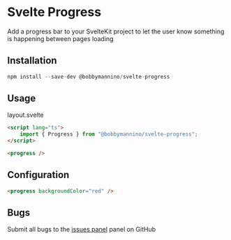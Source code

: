 # **Svelte Progress**

Add a progress bar to your SvelteKit project to let the user know something is happening between pages loading

## **Installation**

```js
npm install --save-dev @bobbymannino/svelte-progress
```

## **Usage**

layout.svelte

```html
<script lang="ts">
	import { Progress } from "@bobbymannino/svelte-progress";
</script>

<progress />
```

## **Configuration**

```html
<progress backgroundColor="red" />
```

## **Bugs**

Submit all bugs to the [issues panel](https://github.com/bobbymannino/svelte-progress/issues) panel on GitHub
